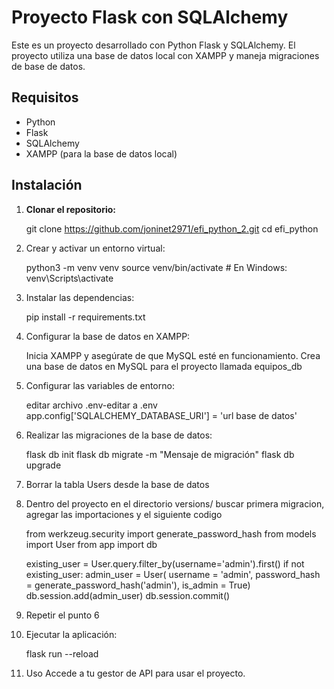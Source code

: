 # Proyecto Flask con SQLAlchemy

Este es un proyecto desarrollado con Python Flask y SQLAlchemy. El proyecto utiliza una base de datos local con XAMPP y maneja migraciones de base de datos.

## Requisitos

- Python
- Flask
- SQLAlchemy
- XAMPP (para la base de datos local)

## Instalación

1. **Clonar el repositorio:**

   git clone https://github.com/joninet2971/efi_python_2.git
   cd efi_python
   
2. Crear y activar un entorno virtual:
    
    python3 -m venv venv
    source venv/bin/activate  # En Windows: venv\Scripts\activate
    
3. Instalar las dependencias:

    pip install -r requirements.txt

4. Configurar la base de datos en XAMPP:

    Inicia XAMPP y asegúrate de que MySQL esté en funcionamiento.
    Crea una base de datos en MySQL para el proyecto llamada equipos_db

5. Configurar las variables de entorno:

    editar archivo .env-editar a .env
    app.config['SQLALCHEMY_DATABASE_URI'] = 'url base de datos'
    
6. Realizar las migraciones de la base de datos:

    flask db init
    flask db migrate -m "Mensaje de migración"
    flask db upgrade

7. Borrar la tabla Users desde la base de datos
8. Dentro del proyecto en el directorio versions/ buscar primera migracion, agregar las importaciones y el siguiente codigo

    from werkzeug.security import generate_password_hash
    from models import  User
    from app  import db

    existing_user = User.query.filter_by(username='admin').first()
    if not existing_user:
        admin_user = User(
            username = 'admin',
            password_hash = generate_password_hash('admin'),
            is_admin = True)
        db.session.add(admin_user)
        db.session.commit()

9. Repetir el punto 6

10. Ejecutar la aplicación:

    flask run --reload
    
8. Uso
Accede a tu gestor de API para usar el proyecto.


